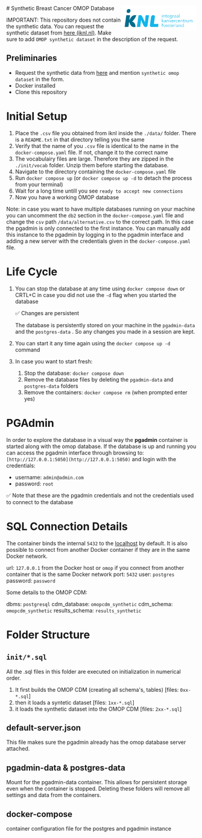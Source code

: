 <img src="https://github.com/IKNL/guidelines/blob/master/resources/logos/iknl_nl.png?raw=true" width=200 align="right">
# Synthetic Breast Cancer OMOP Database

IMPORTANT: This repository does not contain the synthetic data. You can request the synthetic dataset from [here (iknl.nl)](https://iknl.nl/en/ncr/synthetic-dataset). Make sure to add `OMOP synthetic dataset` in the description of the request.


## Preliminaries
* Request the synthetic data from [here](https://iknl.nl/en/ncr/synthetic-dataset) and mention `synthetic omop dataset` in the form.
* Docker installed
* Clone this repository


# Initial Setup

1. Place the `.csv` file you obtained from iknl inside the `./data/` folder. There is a `README.txt` in that directory telling you the same
2. Verify that the name of you `.csv` file is identical to the name in the `docker-compose.yaml` file. If not, change it to the correct name
3. The vocabulairy files are large. Therefore they are zipped in the `./init/vocab` folder. Unzip them before starting the database.
4. Navigate to the directory containing the `docker-compose.yaml` file
5. Run `docker compose up` (or `docker compose up -d` to detach the process from your terminal)
6. Wait for a long time untill you see `ready to accept new connections`
7. Now you have a working OMOP database

Note: in case you want to have multiple databases running on your machine you can uncomment the
`db2` section in the `docker-compose.yaml` file and change the `csv` path `/data/alternative.csv` to the correct path. In this case the pgadmin is only connected to the first instance. You can manually add this instance to the pgadmin by logging in to the pgadmin interface and adding a new server with the credentials given in the `docker-compose.yaml` file.

# Life Cycle

1. You can stop the database at any time using `docker compose down` or CRTL+C in case you did not use the `-d` flag when you started the database

    <aside>
    ✅ Changes are persistent

    The database is persistently stored on your machine in the `pgadmin-data` and the `postgres-data` . So any changes you made in a session are kept.

    </aside>

2. You can start it any time again using the `docker compose up -d` command
3. In case you want to start fresh:
    1. Stop the database: `docker compose down`
    2. Remove the database files by deleting the `pgadmin-data` and `postgres-data` folders
    3. Remove the containers: `docker compose rm` (when prompted enter yes)

# PGAdmin

In order to explore the database in a visual way the **pgadmin** container is started along with the omop database. If the database is up and running you can access the pgadmin interface through browsing to: `[http://127.0.0.1:5050](http://127.0.0.1:5050)` and login with the credentials:

- username: `admin@admin.com`
- password: `root`

<aside>
✅ Note that these are the pgadmin credentials and not the credentials used to connect to the database
</aside>

# SQL Connection Details

The container binds the internal `5432` to the [localhost](http://localhost) by default. It is also possible to connect from another Docker container if they are in the same Docker network.

url: `127.0.0.1` from the Docker host or `omop` if you connect from another container that is the same Docker network
port: `5432`
user: `postgres`
password: `password`

Some details to the OMOP CDM:

dbms: `postgresql`
cdm_database: `omopcdm_synthetic`
cdm_schema: `omopcdm_synthetic`
results_schema: `results_synthetic`

# Folder Structure

## `init/*.sql`

All the .sql files in this folder are executed on initialization in numerical order.

1. It first builds the OMOP CDM (creating all schema's, tables) [files: `0xx-*.sql`]
2. then it loads a syntetic dataset [files: `1xx-*.sql`]
3. it loads the synthetic dataset into the OMOP CDM [files: `2xx-*.sql`]

## default-server.json

This file makes sure the pgadmin already has the omop database server attached.

## pgadmin-data & postgres-data

Mount for the pgadmin-data container. This allows for persistent storage even when
the container is stopped. Deleting these folders will remove all settings and data
from the containers.

## docker-compose

container configuration file for the postgres and pgadmin instance

